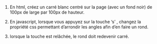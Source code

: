 1. En html, créez un carré blanc centré sur la page (avec un fond noir) de 100px de large par 100px de hauteur.

2. En javascript, lorsque vous appuyez sur la touche ‘s’ , changez la propriété css permettant d’arrondir les angles afin d’en faire un rond.

3. lorsque la touche est relâchée, le rond doit redevenir carré.
